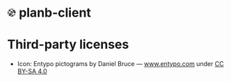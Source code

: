 # ![](icon/network.png?raw=true) planb-client

# Third-party licenses
* Icon: Entypo pictograms by Daniel Bruce — www.entypo.com under [CC BY-SA 4.0](https://creativecommons.org/licenses/by-sa/4.0/)
